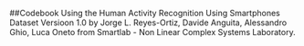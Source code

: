 ##Codebook
Using the Human Activity Recognition Using Smartphones Dataset Versioon 1.0 by Jorge L. Reyes-Ortiz, Davide Anguita, Alessandro Ghio, Luca Oneto from Smartlab - Non Linear Complex Systems Laboratory.
